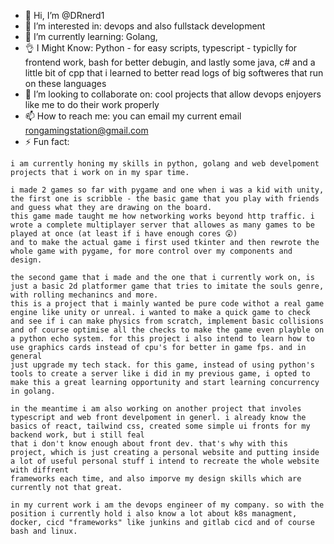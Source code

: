 - 👋 Hi, I’m @DRnerd1
- 👀 I’m interested in: devops and also fullstack development
- 🌱 I’m currently learning: Golang,
- 👌 I Might Know: Python - for easy scripts, typescript - typiclly for frontend work, bash for better debugin, and lastly some java, c# and a little bit of cpp that i learned to better read logs of big softweres that run on these languages
- 💞️ I’m looking to collaborate on: cool projects that allow devops enjoyers like me to do their work properly
- 📫 How to reach me: you can email my current email rongamingstation@gmail.com
- ⚡ Fun fact: 
```
i am currently honing my skills in python, golang and web develpoment projects that i work on in my spar time.

i made 2 games so far with pygame and one when i was a kid with unity, the first one is scribble - the basic game that you play with friends and guess what they are drawing on the board.
this game made taught me how networking works beyond http traffic. i wrote a complete multiplayer server that allowes as many games to be played at once (at least if i have enough cores 😲)
and to make the actual game i first used tkinter and then rewrote the whole game with pygame, for more control over my components and design.

the second game that i made and the one that i currently work on, is just a basic 2d platformer game that tries to imitate the souls genre, with rolling mechanincs and more.
this is a project that i mainly wanted be pure code withot a real game engine like unity or unreal. i wanted to make a quick game to check and see if i can make physics from scratch, implement basic collisions
and of course optimise all the checks to make the game even playble on a python echo system. for this project i also intend to learn how to use graphics cards instead of cpu's for better in game fps. and in general
just upgrade my tech stack. for this game, instead of using python's tools to create a server like i did in my previous game, i opted to make this a great learning opportunity and start learning concurrency in golang.

in the meantime i am also working on another project that involes typescript and web front develpoment in generl. i already know the basics of react, tailwind css, created some simple ui fronts for my backend work, but i still feal
that i don't know enough about front dev. that's why with this project, which is just creating a personal website and putting inside a lot of useful personal stuff i intend to recreate the whole website with diffrent
frameworks each time, and also imporve my design skills which are currently not that great.

in my current work i am the devops engineer of my company. so with the position i currently hold i also know a lot about k8s managment, docker, cicd "frameworks" like junkins and gitlab cicd and of course bash and linux.
```

